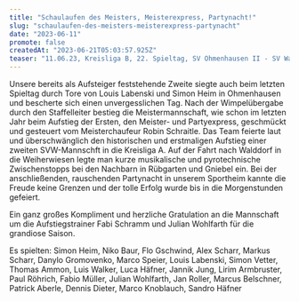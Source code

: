 ```yaml
---
title: "Schaulaufen des Meisters, Meisterexpress, Partynacht!"
slug: "schaulaufen-des-meisters-meisterexpress-partynacht"
date: "2023-06-11"
promote: false
createdAt: "2023-06-21T05:03:57.925Z"
teaser: "11.06.23, Kreisliga B, 22. Spieltag, SV Ohmenhausen II - SV Walddorf II 0:2 (0:1)"
---
```

Unsere bereits als Aufsteiger feststehende Zweite siegte auch beim letzten Spieltag durch Tore von Louis Labenski und Simon Heim in Ohmenhausen und bescherte sich einen unvergesslichen Tag. Nach der Wimpelübergabe durch den Staffelleiter bestieg die Meistermannschaft, wie schon im letzten Jahr beim Aufstieg der Ersten, den Meister- und Partyexpress, geschmückt und gesteuert vom Meisterchaufeur Robin Schraitle. Das Team feierte laut und überschwänglich den historischen und erstmaligen Aufstieg einer zweiten SVW-Mannschft in die Kreisliga A. Auf der Fahrt nach Walddorf in die Weiherwiesen legte man kurze musikalische und pyrotechnische Zwischenstopps bei den Nachbarn in Rübgarten und Gniebel ein. Bei der anschließenden, rauschenden Partynacht in unserem Sportheim kannte die Freude keine Grenzen und der tolle Erfolg wurde bis in die Morgenstunden gefeiert.

Ein ganz großes Kompliment und herzliche Gratulation an die Mannschaft um die Aufstiegstrainer Fabi Schramm und Julian Wohlfarth für die grandiose Saison.

Es spielten: Simon Heim, Niko Baur, Flo Gschwind, Alex Scharr, Markus Scharr, Danylo Gromovenko, Marco Speier, Louis Labenski, Simon Vetter, Thomas Ammon, Luis Walker, Luca Häfner, Jannik Jung, Lirim Armbruster, Paul Röhrich, Fabio Müller, Julian Wohlfarth, Jan Roller, Marcus Belschner, Patrick Aberle, Dennis Dieter, Marco Knoblauch, Sandro Häfner
